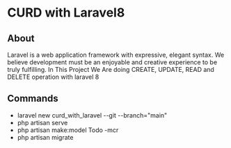 # CURD with Laravel8

## About

Laravel is a web application framework with expressive, elegant syntax. We believe development must be an enjoyable and creative experience to be truly fulfilling.
In This Project We Are doing CREATE, UPDATE, READ and DELETE operation with laravel 8

## Commands

-   laravel new curd_with_laravel --git --branch="main"
-   php artisan serve
-   php artisan make:model Todo -mcr
-   php artisan migrate
